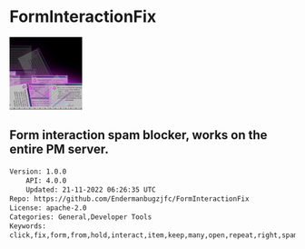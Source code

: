 # FormInteractionFix
<img src="https://raw.githubusercontent.com/Endermanbugzjfc/FormInteractionFix/7dd5937bbb398fbfff91b81288cc0cb724696bcb/assets/icon.png" width="128" height="128" />

## Form interaction spam blocker, works on the entire PM server.
```properties
Version: 1.0.0
    API: 4.0.0
    Updated: 21-11-2022 06:26:35 UTC
Repo: https://github.com/Endermanbugzjfc/FormInteractionFix
License: apache-2.0
Categories: General,Developer Tools
Keywords: click,fix,form,from,hold,interact,item,keep,many,open,repeat,right,spam,time,touch,ui,use
```